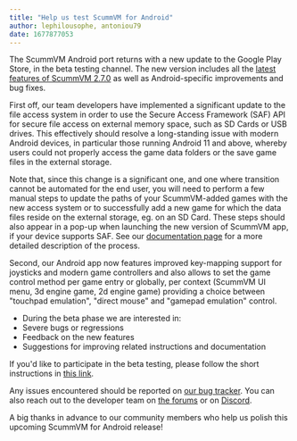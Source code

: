 ```yaml
---
title: "Help us test ScummVM for Android"
author: lephilousophe, antoniou79
date: 1677877053
---
```


The ScummVM Android port returns with a new update to the Google Play Store, in the beta testing channel. The new version includes all the [latest features of ScummVM 2.7.0](https://downloads.scummvm.org/frs/scummvm/2.7.0/ReleaseNotes.html) as well as Android-specific improvements and bug fixes.

First off, our team developers have implemented a significant update to the file access system in order to use the Secure Access Framework (SAF) API for secure file access on external memory space, such as SD Cards or USB drives. This effectively should resolve a long-standing issue with modern Android devices, in particular those running Android 11 and above, whereby users could not properly access the game data folders or the save game files in the external storage.

Note that, since this change is a significant one, and one where transition cannot be automated for the end user, you will need to perform a few manual steps to update the paths of your ScummVM-added games with the new access system or to successfully add a new game for which the data files reside on the external storage, eg. on an SD Card. These steps should also appear in a pop-up when launching the new version of ScummVM app, if your device supports SAF. See our [documentation page](https://docs.scummvm.org/en/latest/other_platforms/android.html#adding-saf-paths-to-scummvm-directory-list) for a more detailed description of the process.

Second, our Android app now features improved key-mapping support for joysticks and modern game controllers and also allows to set the game control method per game entry or globally, per context (ScummVM UI menu, 3d engine game, 2d engine game) providing a choice between "touchpad emulation", "direct mouse" and "gamepad emulation" control.

* During the beta phase we are interested in:
* Severe bugs or regressions
* Feedback on the new features
* Suggestions for improving related instructions and documentation

If you'd like to participate in the beta testing, please follow the short instructions in [this link](https://play.google.com/apps/testing/org.scummvm.scummvm).

Any issues encountered should be reported on [our bug tracker](https://bugs.scummvm.org). You can also reach out to the developer team on [the forums](https://forums.scummvm.org/viewforum.php?f=17) or on [Discord](https://discord.gg/4cDsMNtcpG).

A big thanks in advance to our community members who help us polish this upcoming ScummVM for Android release!
